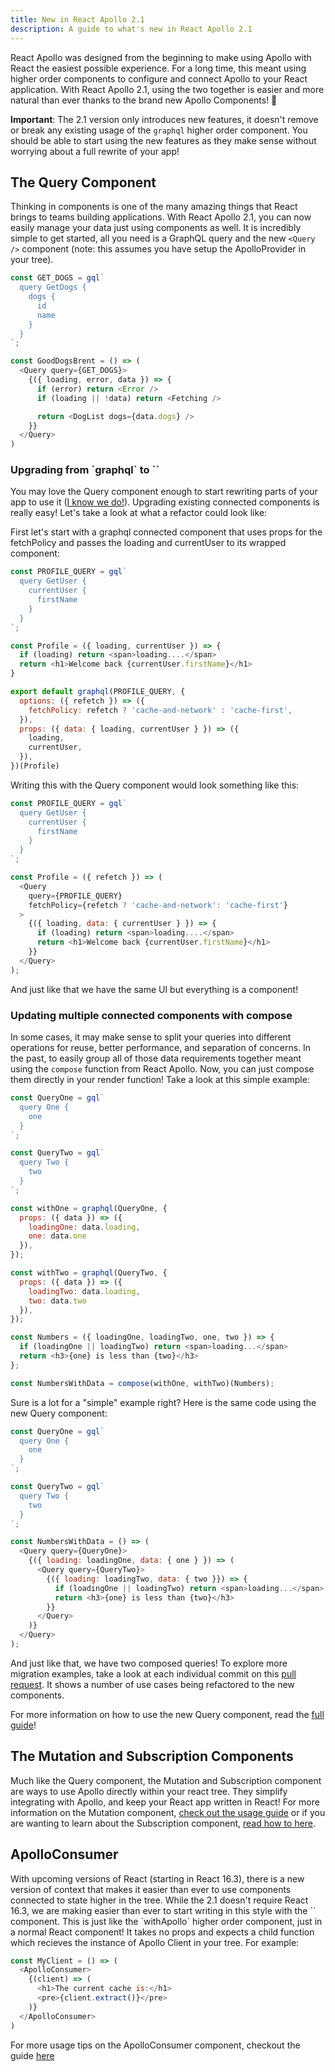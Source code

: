 ```yaml
---
title: New in React Apollo 2.1
description: A guide to what's new in React Apollo 2.1
---
```


React Apollo was designed from the beginning to make using Apollo with React the easiest possible experience. For a long time, this meant using higher order components to configure and connect Apollo to your React application. With React Apollo 2.1, using the two together is easier and more natural than ever thanks to the brand new Apollo Components! 🚀

**Important**: The 2.1 version only introduces new features, it doesn't remove or break any existing usage of the `graphql` higher order component. You should be able to start using the new features as they make sense without worrying about a full rewrite of your app!

<h2 id="query-component">The Query Component</h2>

Thinking in components is one of the many amazing things that React brings to teams building applications. With React Apollo 2.1, you can now easily manage your data just using components as well. It is incredibly simple to get started, all you need is a GraphQL query and the new `<Query />` component (note: this assumes you have setup the ApolloProvider in your tree).

```js
const GET_DOGS = gql`
  query GetDogs {
    dogs {
      id
      name
    }
  }
`;

const GoodDogsBrent = () => (
  <Query query={GET_DOGS}>
    {({ loading, error, data }) => {
      if (error) return <Error />
      if (loading || !data) return <Fetching />

      return <DogList dogs={data.dogs} />
    }}
  </Query>
)
```

<h3 id="upgrading-from-graphql-to-query">Upgrading from `graphql` to `<Query />`</h3>

You may love the Query component enough to start rewriting parts of your app to use it ([I know we do!](https://github.com/apollographql/GitHunt-React/pull/275)). Upgrading existing connected components is really easy! Let's take a look at what a refactor could look like:

First let's start with a graphql connected component that uses props for the fetchPolicy and passes the loading and currentUser to its wrapped component:

```js
const PROFILE_QUERY = gql`
  query GetUser {
    currentUser {
      firstName
    }
  }
`;

const Profile = ({ loading, currentUser }) => {
  if (loading) return <span>loading....</span>
  return <h1>Welcome back {currentUser.firstName}</h1>
}

export default graphql(PROFILE_QUERY, {
  options: ({ refetch }) => ({
    fetchPolicy: refetch ? 'cache-and-network' : 'cache-first',
  }),
  props: ({ data: { loading, currentUser } }) => ({
    loading,
    currentUser,
  }),
})(Profile)
```

Writing this with the Query component would look something like this:

```js
const PROFILE_QUERY = gql`
  query GetUser {
    currentUser {
      firstName
    }
  }
`;

const Profile = ({ refetch }) => (
  <Query
    query={PROFILE_QUERY}
    fetchPolicy={refetch ? 'cache-and-network': 'cache-first'}
  >
    {({ loading, data: { currentUser } }) => {
      if (loading) return <span>loading....</span>
      return <h1>Welcome back {currentUser.firstName}</h1>
    }}
  </Query>
);
```

And just like that we have the same UI but everything is a component!

<h3 id="compose-to-render-composition">Updating multiple connected components with compose</h3>

In some cases, it may make sense to split your queries into different operations for reuse, better performance, and separation of concerns. In the past, to easily group all of those data requirements together meant using the `compose` function from React Apollo. Now, you can just compose them directly in your render function! Take a look at this simple example:

```js
const QueryOne = gql`
  query One {
    one
  }
`;

const QueryTwo = gql`
  query Two {
    two
  }
`;

const withOne = graphql(QueryOne, {
  props: ({ data }) => ({
    loadingOne: data.loading,
    one: data.one
  }),
});

const withTwo = graphql(QueryTwo, {
  props: ({ data }) => ({
    loadingTwo: data.loading,
    two: data.two
  }),
});

const Numbers = ({ loadingOne, loadingTwo, one, two }) => {
  if (loadingOne || loadingTwo) return <span>loading...</span>
  return <h3>{one} is less than {two}</h3>
};

const NumbersWithData = compose(withOne, withTwo)(Numbers);
```

Sure is a lot for a "simple" example right? Here is the same code using the new Query component:

```js
const QueryOne = gql`
  query One {
    one
  }
`;

const QueryTwo = gql`
  query Two {
    two
  }
`;

const NumbersWithData = () => (
  <Query query={QueryOne}>
    {({ loading: loadingOne, data: { one } }) => (
      <Query query={QueryTwo}>
        {({ loading: loadingTwo, data: { two }}) => {
          if (loadingOne || loadingTwo) return <span>loading...</span>
          return <h3>{one} is less than {two}</h3>
        }}
      </Query>
    )}
  </Query>
);
```

And just like that, we have two composed queries! To explore more migration examples, take a look at each individual commit on this [pull request](https://github.com/apollographql/GitHunt-React/pull/275). It shows a number of use cases being refactored to the new components.

For more information on how to use the new Query component, read the [full guide](./essentials/queries.html)!


<h2 id="components">The Mutation and Subscription Components</h2>

Much like the Query component, the Mutation and Subscription component are ways to use Apollo directly within your react tree. They simplify integrating with Apollo, and keep your React app written in React! For more information on the Mutation component, [check out the usage guide](./essentials/mutations.html) or if you are wanting to learn about the Subscription component, [read how to here](./advanced/subscriptions.html).

<h2 id="context">ApolloConsumer</h2>
With upcoming versions of React (starting in React 16.3), there is a new version of context that makes it easier than ever to use components connected to state higher in the tree. While the 2.1 doesn't require React 16.3, we are making easier than ever to start writing in this style with the `<ApolloConsumer>` component. This is just like the `withApollo` higher order component, just in a normal React component! It takes no props and expects a child function which recieves the instance of Apollo Client in your tree. For example:

```js
const MyClient = () => (
  <ApolloConsumer>
    {(client) => (
      <h1>The current cache is:</h1>
      <pre>{client.extract()}</pre>
    )}
  </ApolloConsumer>
)
```

For more usage tips on the ApolloConsumer component, checkout the guide [here](./essentials/local-state.html)

